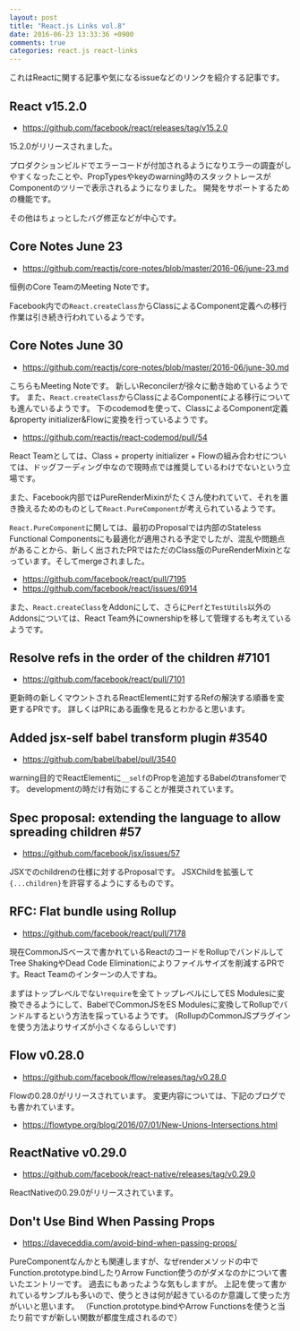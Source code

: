```yaml
---
layout: post
title: "React.js Links vol.8"
date: 2016-06-23 13:33:36 +0900
comments: true
categories: react.js react-links
---
```


これはReactに関する記事や気になるissueなどのリンクを紹介する記事です。

<!-- more -->

## React v15.2.0

* https://github.com/facebook/react/releases/tag/v15.2.0

15.2.0がリリースされました。

プロダクションビルドでエラーコードが付加されるようになりエラーの調査がしやすくなったことや、PropTypesやkeyのwarning時のスタックトレースがComponentのツリーで表示されるようになりました。
開発をサポートするための機能です。

その他はちょっとしたバグ修正などが中心です。

## Core Notes June 23

* https://github.com/reactjs/core-notes/blob/master/2016-06/june-23.md

恒例のCore TeamのMeeting Noteです。

Facebook内での`React.createClass`からClassによるComponent定義への移行作業は引き続き行われているようです。

## Core Notes June 30

* https://github.com/reactjs/core-notes/blob/master/2016-06/june-30.md

こちらもMeeting Noteです。
新しいReconcilerが徐々に動き始めているようです。
また、`React.createClass`からClassによるComponentによる移行についても進んでいるようです。
下のcodemodを使って、ClassによるComponent定義&property initializer&Flowに変換を行っているようです。

* https://github.com/reactjs/react-codemod/pull/54

React Teamとしては、Class + property initializer + Flowの組み合わせについては、ドッグフーディング中なので現時点では推奨しているわけでないという立場です。

また、Facebook内部ではPureRenderMixinがたくさん使われていて、それを置き換えるためのものとして`React.PureComponent`が考えられているようです。

`React.PureComponent`に関しては、最初のProposalでは内部のStateless Functional Componentsにも最適化が適用される予定でしたが、混乱や問題点があることから、新しく出されたPRではただのClass版のPureRenderMixinとなっています。そしてmergeされました。

* https://github.com/facebook/react/pull/7195
* https://github.com/facebook/react/issues/6914

また、`React.createClass`をAddonにして、さらに`Perf`と`TestUtils`以外のAddonsについては、React Team外にownershipを移して管理するも考えているようです。

## Resolve refs in the order of the children #7101

* https://github.com/facebook/react/pull/7101

更新時の新しくマウントされるReactElementに対するRefの解決する順番を変更するPRです。
詳しくはPRにある画像を見るとわかると思います。

## Added jsx-self babel transform plugin #3540

* https://github.com/babel/babel/pull/3540

warning目的でReactElementに`__self`のPropを追加するBabelのtransfomerです。
developmentの時だけ有効にすることが推奨されています。

## Spec proposal: extending the language to allow spreading children #57

* https://github.com/facebook/jsx/issues/57

JSXでのchildrenの仕様に対するProposalです。
JSXChildを拡張して`{...children}`を許容するようにするものです。

## RFC: Flat bundle using Rollup

* https://github.com/facebook/react/pull/7178

現在CommonJSベースで書かれているReactのコードをRollupでバンドルしてTree ShakingやDead Code Eliminationによりファイルサイズを削減するPRです。React Teamのインターンの人ですね。

まずはトップレベルでない`require`を全てトップレベルにしてES Modulesに変換できるようにして、BabelでCommonJSをES Modulesに変換してRollupでバンドルするという方法を採っているようです。
(RollupのCommonJSプラグインを使う方法よりサイズが小さくなるらしいです)

## Flow v0.28.0

* https://github.com/facebook/flow/releases/tag/v0.28.0

Flowの0.28.0がリリースされています。
変更内容については、下記のブログでも書かれています。

* https://flowtype.org/blog/2016/07/01/New-Unions-Intersections.html

## ReactNative v0.29.0

* https://github.com/facebook/react-native/releases/tag/v0.29.0

ReactNativeの0.29.0がリリースされています。

## Don't Use Bind When Passing Props

* https://daveceddia.com/avoid-bind-when-passing-props/

PureComponentなんかとも関連しますが、なぜrenderメソッドの中でFunction.prototype.bindしたりArrow Function使うのがダメなのかについて書いたエントリーです。
過去にもあったような気もしますが。
上記を使って書かれているサンプルも多いので、使うときは何が起きているのか意識して使った方がいいと思います。
（Function.prototype.bindやArrow Functionsを使うと当たり前ですが新しい関数が都度生成されるので）
